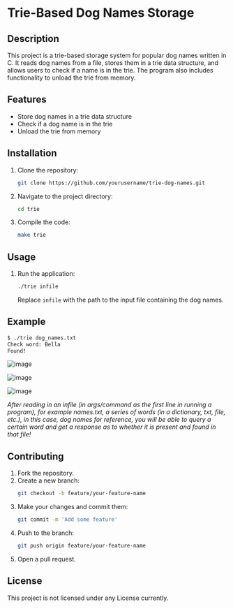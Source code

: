 # Trie-Based Dog Names Storage

## Description
This project is a trie-based storage system for popular dog names written in C. It reads dog names from a file, stores them in a trie data structure, and allows users to check if a name is in the trie. The program also includes functionality to unload the trie from memory.

## Features
- Store dog names in a trie data structure
- Check if a dog name is in the trie
- Unload the trie from memory

## Installation
1. Clone the repository:
   ```bash
   git clone https://github.com/yourusername/trie-dog-names.git
   ```
2. Navigate to the project directory:
   ```bash
   cd trie
   ```
3. Compile the code:
   ```bash
   make trie
   ```

## Usage
1. Run the application:
   ```bash
   ./trie infile
   ```
   Replace `infile` with the path to the input file containing the dog names.

## Example
```bash
$ ./trie dog_names.txt
Check word: Bella
Found!
```

![image](https://github.com/user-attachments/assets/6fe98f63-54a9-488b-a6db-5ea372bd643c)

![image](https://github.com/user-attachments/assets/315825ea-649d-4025-bdef-6769eeffa913)

![image](https://github.com/user-attachments/assets/c14f14d6-377c-4837-9f44-7f56b010edc5)

*After reading in an infile (in args/command as the first line in running a program), for example names.txt, a series of words (in a dictionary, txt, file, etc.), in this case, dog names for reference, you will be able to query a certain word and get a response as to whether it is present and found in that file!* 

## Contributing
1. Fork the repository.
2. Create a new branch:
   ```bash
   git checkout -b feature/your-feature-name
   ```
3. Make your changes and commit them:
   ```bash
   git commit -m 'Add some feature'
   ```
4. Push to the branch:
   ```bash
   git push origin feature/your-feature-name
   ```
5. Open a pull request.

## License
This project is not licensed under any License currently.
